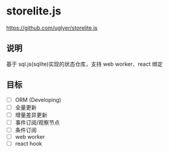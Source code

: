 # storelite.js

https://github.com/uglyer/storelite.js

## 说明

基于 sql.js(sqlite)实现的状态仓库，支持 web worker、react 绑定

## 目标

- [ ] ORM (Developing)
- [ ] 全量更新
- [ ] 增量差异更新
- [ ] 事件订阅/观察节点
- [ ] 条件订阅
- [ ] web worker
- [ ] react hook
